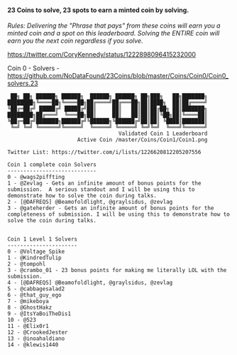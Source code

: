 #### 23 Coins to solve, 23 spots to earn a minted coin by solving.
  
*Rules: Delivering the "Phrase that pays" from these coins will earn you a minted coin and a spot on this leaderboard. Solving the ENTIRE coin will earn you the next coin regardless if you solve.*  
 
 https://twitter.com/CoryKennedy/status/1222898096415232000 
 
 Coin 0 - Solvers - https://github.com/NoDataFound/23Coins/blob/master/Coins/Coin0/Coin0_solvers.23
 
``` 
 ██╗ ██╗ ██████╗ ██████╗  ██████╗ ██████╗ ██╗███╗   ██╗███████╗
████████╗╚════██╗╚════██╗██╔════╝██╔═══██╗██║████╗  ██║██╔════╝
╚██╔═██╔╝ █████╔╝ █████╔╝██║     ██║   ██║██║██╔██╗ ██║███████╗
████████╗██╔═══╝  ╚═══██╗██║     ██║   ██║██║██║╚██╗██║╚════██║
╚██╔═██╔╝███████╗██████╔╝╚██████╗╚██████╔╝██║██║ ╚████║███████║
 ╚═╝ ╚═╝ ╚══════╝╚═════╝  ╚═════╝ ╚═════╝ ╚═╝╚═╝  ╚═══╝╚══════╝                    
                                   Validated Coin 1 Leaderboard
                      Active Coin /master/Coins/Coin1/Coin1.png 

Twitter List: https://twitter.com/i/lists/1226620812205207556 

Coin 1 complete coin Solvers
----------------------------
0 - @wags2piffting
1 - @Zevlag - Gets an infinite amount of bonus points for the submission.  A serious standout and I will be using this to demonstrate how to solve the coin during talks.
2 - [@DAFREQS] @Beamofoldlight, @graylsidus, @zevlag 
3 - @gateherder - Gets an infinite amount of bonus points for the completeness of submission. I will be using this to demonstrate how to solve the coin during talks.


Coin 1 Level 1 Solvers
----------------------
0 - @Voltage_Spike
1 - @KindredTulip
2 - @tompohl
3 - @crambo_01 - 23 bonus points for making me literally LOL with the submission.
4 - [@DAFREQS] @Beamofoldlight, @graylsidus, @zevlag 
5 - @cabbagesalad2
6 - @that_guy_ego
7 - @mikeboya
8 - @GhostHakz
9 - @ItsYaBoiTheDis1
10 - @523
11 - @Elix0r1
12 - @CrookedJester
13 - @inoahaldiano
14 - @klewis1440

``` 
